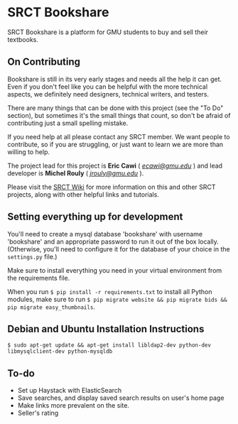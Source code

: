 SRCT Bookshare
===

SRCT Bookshare is a platform for GMU students to buy and sell their textbooks.

On Contributing
---

Bookshare is still in its very early stages and needs all the help it can get. Even if you don't feel like you can be helpful with the more technical aspects, we definitely need designers, technical writers, and testers.

There are many things that can be done with this project (see the "To Do" section), but sometimes it's the small things that count, so don't be afraid of contributing just a small spelling mistake.

If you need help at all please contact any SRCT member. We want people to contribute, so if you are struggling, or just want to learn we are more than willing to help.

The project lead for this project is **Eric Cawi** ( *ecawi@gmu.edu* ) and lead developer is **Michel Rouly** ( *jrouly@gmu.edu* ).

Please visit the [SRCT Wiki](http://wiki.srct.gmu.edu/) for more information on this and other SRCT projects, along with other helpful links and tutorials.

Setting everything up for development
---
You'll need to create a mysql database 'bookshare' with username 'bookshare' and an appropriate password  to run it out of the box locally. (Otherwise, you'll need to configure it for the database of your choice in the `settings.py` file.)

Make sure to install everything you need in your virtual environment from the requirements file.

When you run `$ pip install -r requirements.txt` to install all Python modules, make sure to run `$ pip migrate website && pip migrate bids && pip migrate easy_thumbnails`.

Debian and Ubuntu Installation Instructions
---
`$ sudo apt-get update && apt-get install libldap2-dev python-dev libmysqlclient-dev python-mysqldb`

To-do
---

* Set up Haystack with ElasticSearch
* Save searches, and display saved search results on user's home page
* Make links more prevalent on the site.
* Seller's rating
